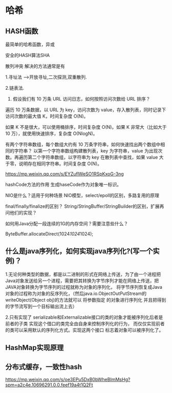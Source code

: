 # 哈希

## HASH函数
最简单的哈希函数，异或

安全的HASH算法SHA

散列冲突 解决的方法通常是有 

1.寻址法 -->开放寻址,二次探测,双重散列.

2.链表法.

1. 假设我们有 10 万条 URL 访问日志，如何按照访问次数给 URL 排序？

遍历 10 万条数据，以 URL 为 key，访问次数为 value，存入散列表，同时记录下访问次数的最大值 K，时间复杂度 O(N)。

如果 K 不是很大，可以使用桶排序，时间复杂度 O(N)。如果 K 非常大（比如大于 10 万），就使用快速排序，复杂度 O(NlogN)。

有两个字符串数组，每个数组大约有 10 万条字符串，如何快速找出两个数组中相同的字符串？
以第一个字符串数组构建散列表，key 为字符串，value 为出现次数。再遍历第二个字符串数组，以字符串为 key 在散列表中查找，如果 value 大于零，说明存在相同字符串。时间复杂度 O(N)。


https://mp.weixin.qq.com/s/EYZuflWeSO1RSpKxoG-3ng

hashCode方法的作用
生成haseCode作为对象唯一标识。

NIO是什么？适用于何种场景
NIO模型，select/epoll的区别，多路复用的原理

final/finally/finalize的区别？
String/StringBuffer/StringBuilder的区别，扩展再问他们的实现？

如何用Java分配一段连续的1G的内存空间？需要注意些什么？

ByteBuffer.allocateDirect(1024*1024*1024);

## 什么是java序列化，如何实现java序列化?(写一个实例)？

1.无论何种类型的数据，都是以二进制的形式在网络上传送，为了由一个进程把Java对象发送给另一个进程，需要把其转换为字节序列才能在网络上传送，把JAVA对象转换为字节序列的过程就称为对象的序列化，
将字节序列恢复成Java对象的过程称为对象的反序列化，（然后java.io.ObjectOutPutStream的writeObject(Object obj)的方法就可以 将参数指定
的对象进行序列化 并且把得到的字节流写到一个目标输出流上去）

2.只有实现了 serializable和Externalizable接口的类的对象才能被序列化后者是前者的子类 实现这个借口的类完全由自身来控制序列化的行为，
而仅仅实现前者的类可以采用默认的序列化方式。实现这两个接口 标志着对象可以被序列化了。


## HashMap实现原理

## 分布式缓存，一致性hash
https://mp.weixin.qq.com/s/oe3EPu5DxB0bWheBImMsHg?spm=a2c4e.10696291.0.0.feef19a4t1Q2Ft
